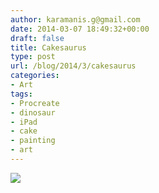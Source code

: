 ```yaml
---
author: karamanis.g@gmail.com
date: 2014-03-07 18:49:32+00:00
draft: false
title: Cakesaurus
type: post
url: /blog/2014/3/cakesaurus
categories:
- Art
tags:
- Procreate
- dinosaur
- iPad
- cake
- painting
- art
---
```


![](https://images.squarespace-cdn.com/content/v1/4f3f61bae4b063b909445965/1394217875479-CACNTOA1ZE8SF3P3VHJK/ke17ZwdGBToddI8pDm48kBZw6jF4_OvU-ddo_vwqGhp7gQa3H78H3Y0txjaiv_0fDoOvxcdMmMKkDsyUqMSsMWxHk725yiiHCCLfrh8O1z5QPOohDIaIeljMHgDF5CVlOqpeNLcJ80NK65_fV7S1Ub61YCrK70I7JIpWiI8ho4Yi1WvVNQtDE81xuRbL1MFKm0sD-Bab7E9MY8W31A7zMQ/image.jpg?format=original)

